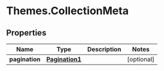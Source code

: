 # Themes.CollectionMeta

## Properties
Name | Type | Description | Notes
------------ | ------------- | ------------- | -------------
**pagination** | [**Pagination1**](Pagination1.md) |  | [optional] 
